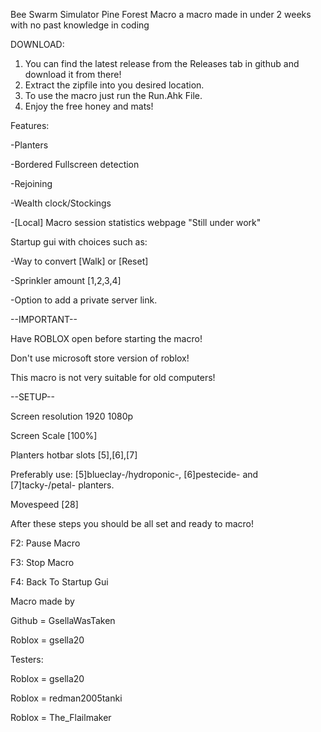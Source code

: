 Bee Swarm Simulator Pine Forest Macro a macro made in under 2 weeks with no past knowledge in coding

DOWNLOAD:
1. You can find the latest release from the Releases tab in github and download it from there!
2. Extract the zipfile into you desired location.
3. To use the macro just run the Run.Ahk File.
4. Enjoy the free honey and mats!

Features:

-Planters

-Bordered Fullscreen detection

-Rejoining

-Wealth clock/Stockings

-[Local] Macro session statistics webpage "Still under work"

Startup gui with choices such as:

-Way to convert [Walk] or [Reset]

-Sprinkler amount [1,2,3,4]

-Option to add a private server link.

--IMPORTANT--

Have ROBLOX open before starting the macro!

Don't use microsoft store version of roblox!

This macro is not very suitable for old computers!

--SETUP--

Screen resolution 1920 1080p

Screen Scale [100%]

Planters hotbar slots [5],[6],[7]

Preferably use: [5]blueclay-/hydroponic-, [6]pestecide- and [7]tacky-/petal- planters.

Movespeed [28]

After these steps you should be all set and ready to macro!

F2: Pause Macro

F3: Stop Macro

F4: Back To Startup Gui

Macro made by

Github = GsellaWasTaken

Roblox = gsella20

Testers:

Roblox = gsella20

Roblox = redman2005tanki

Roblox = The_Flailmaker
